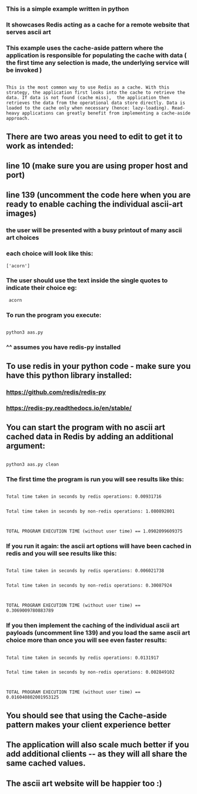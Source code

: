 ### This is a simple example written in python 
### It showcases Redis acting as a cache for a remote website that serves ascii art
### This example uses the cache-aside pattern where the application is responsible for populating the cache with data ( the first time any selection is made, the underlying service will be invoked )

<code>
This is the most common way to use Redis as a cache. With this strategy, the application first looks into the cache to retrieve the data. If data is not found (cache miss),  the application then retrieves the data from the operational data store directly. Data is loaded to the cache only when necessary (hence: lazy-loading). Read-heavy applications can greatly benefit from implementing a cache-aside approach.
</code>

## There are two areas you need to edit to get it to work as intended:
## line 10 (make sure you are using proper host and port)
## line 139 (uncomment the code here when you are ready to enable caching the individual ascii-art images)

### the user will be presented with a busy printout of many ascii art choices
### each choice will look like this:
<code>['acorn']</code>

### The user should use the text inside the single quotes to indicate their choice eg: 
<code> acorn </code>

### To run the program you execute:

<code>
python3 aas.py
</code>

### ^^ assumes you have redis-py installed

## To use redis in your python code - make sure you have this python library installed: 
### https://github.com/redis/redis-py
### https://redis-py.readthedocs.io/en/stable/

## You can start the program with no ascii art cached data in Redis by adding an additional argument:

<code>
python3 aas.py clean
</code>


### The first time the program is run you will see results like this:

<code>
Total time taken in seconds by redis operations: 0.00931716

Total time taken in seconds by non-redis operations: 1.080892801

TOTAL PROGRAM EXECUTION TIME (without user time) == 1.0902099609375
</code>

### If you run it again: the ascii art options will have been cached in redis and you will see results like this:

<code>
Total time taken in seconds by redis operations: 0.006021738

Total time taken in seconds by non-redis operations: 0.30087924

TOTAL PROGRAM EXECUTION TIME (without user time) == 0.3069009780883789
</code>

### If you then implement the caching of the individual ascii art payloads (uncomment line 139) and you load the same ascii art choice more than once you will see even faster results:

<code>
Total time taken in seconds by redis operations: 0.0131917

Total time taken in seconds by non-redis operations: 0.002849102

TOTAL PROGRAM EXECUTION TIME (without user time) == 0.016040802001953125
</code>

## You should see that using the Cache-aside pattern makes your client experience better 
## The application will also scale much better if you add additional clients -- as they will all share the same cached values.
## The ascii art website will be happier too :) 